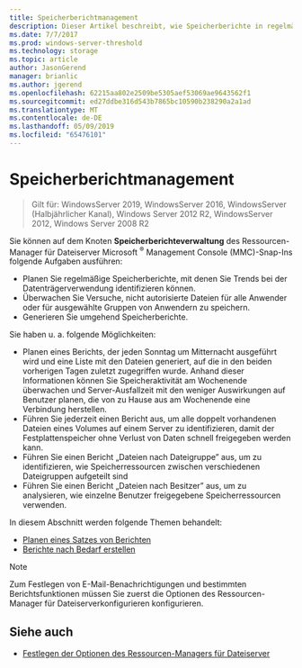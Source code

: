 ```yaml
---
title: Speicherberichtmanagement
description: Dieser Artikel beschreibt, wie Speicherberichte in regelmäßigen Abständen generiert, geplant und überwacht werden
ms.date: 7/7/2017
ms.prod: windows-server-threshold
ms.technology: storage
ms.topic: article
author: JasonGerend
manager: brianlic
ms.author: jgerend
ms.openlocfilehash: 62215aa802e2509be5305aef53069ae9643562f1
ms.sourcegitcommit: ed27ddbe316d543b7865bc10590b238290a2a1ad
ms.translationtype: MT
ms.contentlocale: de-DE
ms.lasthandoff: 05/09/2019
ms.locfileid: "65476101"
---
```

# <a name="storage-reports-management"></a>Speicherberichtmanagement

> Gilt für: WindowsServer 2019, WindowsServer 2016, WindowsServer (Halbjährlicher Kanal), Windows Server 2012 R2, WindowsServer 2012, Windows Server 2008 R2

Sie können auf dem Knoten **Speicherberichteverwaltung** des Ressourcen-Manager für Dateiserver Microsoft <sup>®</sup> Management Console (MMC)-Snap-Ins folgende Aufgaben ausführen:

-   Planen Sie regelmäßige Speicherberichte, mit denen Sie Trends bei der Datenträgerverwendung identifizieren können.
-   Überwachen Sie Versuche, nicht autorisierte Dateien für alle Anwender oder für ausgewählte Gruppen von Anwendern zu speichern.
-   Generieren Sie umgehend Speicherberichte.

Sie haben u. a. folgende Möglichkeiten:

-   Planen eines Berichts, der jeden Sonntag um Mitternacht ausgeführt wird und eine Liste mit den Dateien generiert, auf die in den beiden vorherigen Tagen zuletzt zugegriffen wurde. Anhand dieser Informationen können Sie Speicheraktivität am Wochenende überwachen und Server-Ausfallzeit mit den weniger Auswirkungen auf Benutzer planen, die von zu Hause aus am Wochenende eine Verbindung herstellen.
-   Führen Sie jederzeit einen Bericht aus, um alle doppelt vorhandenen Dateien eines Volumes auf einem Server zu identifizieren, damit der Festplattenspeicher ohne Verlust von Daten schnell freigegeben werden kann.
-   Führen Sie einen Bericht „Dateien nach Dateigruppe” aus, um zu identifizieren, wie Speicherressourcen zwischen verschiedenen Dateigruppen aufgeteilt sind 
-   Führen Sie einen Bericht „Dateien nach Besitzer” aus, um zu analysieren, wie einzelne Benutzer freigegebene Speicherressourcen verwenden.

In diesem Abschnitt werden folgende Themen behandelt:

-   [Planen eines Satzes von Berichten](schedule-set-of-reports.md)
-   [Berichte nach Bedarf erstellen](generate-reports-on-demand.md)

> [!Note]
> Zum Festlegen von E-Mail-Benachrichtigungen und bestimmten Berichtsfunktionen müssen Sie zuerst die Optionen des Ressourcen-Manager für Dateiserverkonfigurieren konfigurieren.

## <a name="see-also"></a>Siehe auch

-   [Festlegen der Optionen des Ressourcen-Managers für Dateiserver](setting-file-server-resource-manager-options.md)


